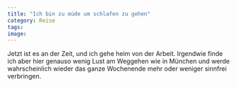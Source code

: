 ```yaml
---
title: "Ich bin zu müde um schlafen zu gehen"
category: Reise
tags: 
image: 
---
```


Jetzt ist es an der Zeit, und ich gehe heim von der Arbeit. Irgendwie finde ich aber hier genauso wenig Lust am Weggehen wie in München und werde wahrscheinlich wieder das ganze Wochenende mehr oder weniger sinnfrei verbringen.